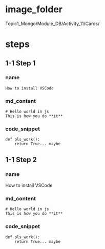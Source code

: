 # image_folder
Topic1_Mongo/Module_DB/Activity_11/Cards/

# steps

## 1-1 Step 1

### name
```
How to install VSCode      
```      

### md_content
```
# Hello world in js
This is how you do **it**
```

### code_snippet
```
def pls_work():
    return True... maybe
```

## 1-1 Step 2

### name
How to install VSCode

### md_content
```
# Hello world in js
This is how you do **it**
```

### code_snippet
```
def pls_work():
    return True... maybe 
```
